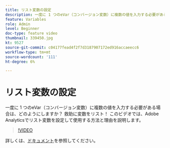 ```yaml
---
title: リスト変数の設定
description: 一度に 1 つのeVar（コンバージョン変数）に複数の値を入力する必要がある場合は、どのようにしますか？ 救助に変数をリスト！ このビデオでは、Adobe Analyticsでリスト変数を設定して使用する方法と理由を説明します。
feature: Variables
role: Admin
level: Beginner
doc-type: feature video
thumbnail: 339450.jpg
kt: 9527
source-git-commit: c04177fead4f2f7d3187907172ed916accaeecc6
workflow-type: tm+mt
source-wordcount: '111'
ht-degree: 6%

---
```



# リスト変数の設定

一度に 1 つのeVar（コンバージョン変数）に複数の値を入力する必要がある場合は、どのようにしますか？ 救助に変数をリスト！ このビデオでは、Adobe Analyticsでリスト変数を設定して使用する方法と理由を説明します。

>[!VIDEO](https://video.tv.adobe.com/v/339450/?quality=12&learn=on)

詳しくは、[ドキュメント](https://experienceleague.adobe.com/docs/analytics/admin/admin-tools/conversion-variables/list-var-admin.html)を参照してください。
